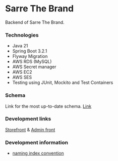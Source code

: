 # Sarre The Brand
Backend of Sarre The Brand.

### Technologies
* Java 21
* Spring Boot 3.2.1
* Flyway Migration
* AWS RDS (MySQL)
* AWS Secret manager
* AWS EC2
* AWS SES
* Testing using JUnit, Mockito and Test Containers

### Schema
Link for the most up-to-date schema.
[Link](https://dbdiagram.io/d/6483c4d5722eb77494b791a1)

### Development links
[Storefront](https://server.emmanueluluabuike.com/)
&
[Admin front](https://server.emmanueluluabuike.com/admin)

### Development information
* [naming index convention](https://www.quora.com/What-naming-convention-do-you-use-for-SQL-indexes)